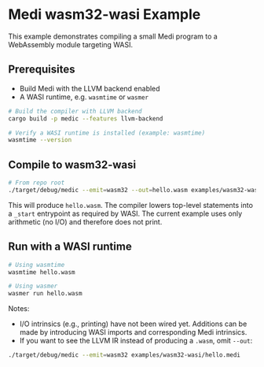 # Medi wasm32-wasi Example

This example demonstrates compiling a small Medi program to a WebAssembly module targeting WASI.

## Prerequisites

- Build Medi with the LLVM backend enabled
- A WASI runtime, e.g. `wasmtime` or `wasmer`

```bash
# Build the compiler with LLVM backend
cargo build -p medic --features llvm-backend

# Verify a WASI runtime is installed (example: wasmtime)
wasmtime --version
```

## Compile to wasm32-wasi

```bash
# From repo root
./target/debug/medic --emit=wasm32 --out=hello.wasm examples/wasm32-wasi/hello.medi
```

This will produce `hello.wasm`. The compiler lowers top-level statements into a `_start` entrypoint as required by WASI. The current example uses only arithmetic (no I/O) and therefore does not print.

## Run with a WASI runtime

```bash
# Using wasmtime
wasmtime hello.wasm

# Using wasmer
wasmer run hello.wasm
```

Notes:

- I/O intrinsics (e.g., printing) have not been wired yet. Additions can be made by introducing WASI imports and corresponding Medi intrinsics.
- If you want to see the LLVM IR instead of producing a `.wasm`, omit `--out`:

```bash
./target/debug/medic --emit=wasm32 examples/wasm32-wasi/hello.medi
```
